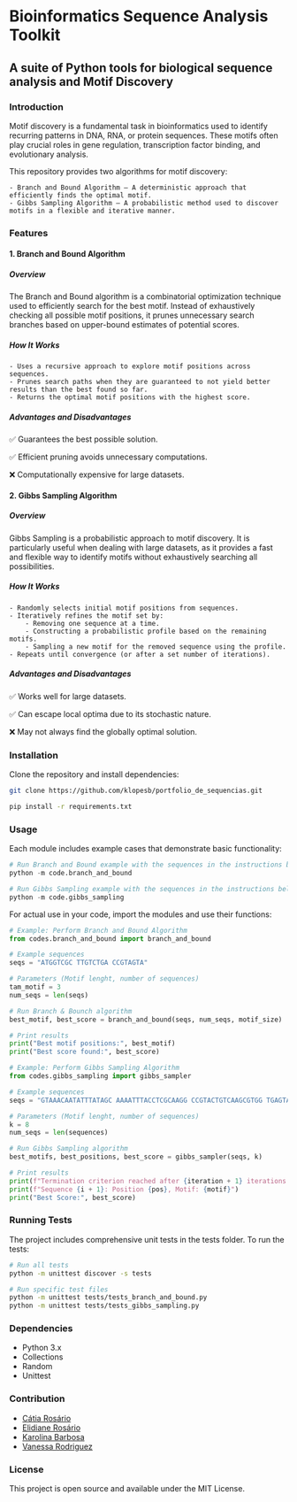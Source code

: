# Bioinformatics Sequence Analysis Toolkit
## A suite of Python tools for biological sequence analysis and Motif Discovery
### Introduction
Motif discovery is a fundamental task in bioinformatics used to identify recurring patterns in DNA, RNA, or protein sequences. These motifs often play crucial roles in gene regulation, transcription factor binding, and evolutionary analysis.

This repository provides two algorithms for motif discovery:

    - Branch and Bound Algorithm – A deterministic approach that efficiently finds the optimal motif.
    - Gibbs Sampling Algorithm – A probabilistic method used to discover motifs in a flexible and iterative manner.

### Features
#### 1. Branch and Bound Algorithm
##### Overview
The Branch and Bound algorithm is a combinatorial optimization technique used to efficiently search for the best motif. Instead of exhaustively checking all possible motif positions, it prunes unnecessary search branches based on upper-bound estimates of potential scores.
##### How It Works
    - Uses a recursive approach to explore motif positions across sequences.
    - Prunes search paths when they are guaranteed to not yield better results than the best found so far.
    - Returns the optimal motif positions with the highest score.

##### Advantages and Disadvantages
✅ Guarantees the best possible solution.

✅ Efficient pruning avoids unnecessary computations.

❌ Computationally expensive for large datasets.

#### 2. Gibbs Sampling Algorithm
##### Overview
Gibbs Sampling is a probabilistic approach to motif discovery. It is particularly useful when dealing with large datasets, as it provides a fast and flexible way to identify motifs without exhaustively searching all possibilities.
##### How It Works
    - Randomly selects initial motif positions from sequences.
    - Iteratively refines the motif set by:
        - Removing one sequence at a time.
        - Constructing a probabilistic profile based on the remaining motifs.
        - Sampling a new motif for the removed sequence using the profile.
    - Repeats until convergence (or after a set number of iterations).

##### Advantages and Disadvantages
✅ Works well for large datasets.

✅ Can escape local optima due to its stochastic nature.

❌ May not always find the globally optimal solution.


### Installation
Clone the repository and install dependencies:

```bash
git clone https://github.com/klopesb/portfolio_de_sequencias.git
```
```bash
pip install -r requirements.txt
```

### Usage
Each module includes example cases that demonstrate basic functionality:
```python
# Run Branch and Bound example with the sequences in the instructions below:
python -m code.branch_and_bound

# Run Gibbs Sampling example with the sequences in the instructions below:
python -m code.gibbs_sampling
```
For actual use in your code, import the modules and use their functions:
```python
# Example: Perform Branch and Bound Algorithm
from codes.branch_and_bound import branch_and_bound

# Example sequences
seqs = "ATGGTCGC TTGTCTGA CCGTAGTA"

# Parameters (Motif lenght, number of sequences)
tam_motif = 3
num_seqs = len(seqs)

# Run Branch & Bounch algorithm
best_motif, best_score = branch_and_bound(seqs, num_seqs, motif_size)

# Print results
print("Best motif positions:", best_motif)
print("Best score found:", best_score)
```

```python
# Example: Perform Gibbs Sampling Algorithm
from codes.gibbs_sampling import gibbs_sampler

# Example sequences
seqs = "GTAAACAATATTTATAGC AAAATTTACCTCGCAAGG CCGTACTGTCAAGCGTGG TGAGTAAACGACGTCCCA TACTTAACACCCTGTCAA"

# Parameters (Motif lenght, number of sequences)
k = 8
num_seqs = len(sequences)

# Run Gibbs Sampling algorithm
best_motifs, best_positions, best_score = gibbs_sampler(seqs, k)

# Print results
print(f"Termination criterion reached after {iteration + 1} iterations.")
print(f"Sequence {i + 1}: Position {pos}, Motif: {motif}")
print("Best Score:", best_score)

```

### Running Tests
The project includes comprehensive unit tests in the tests folder. To run the tests:

```bash
# Run all tests
python -m unittest discover -s tests

# Run specific test files
python -m unittest tests/tests_branch_and_bound.py
python -m unittest tests/tests_gibbs_sampling.py

```

### Dependencies 
- Python 3.x
- Collections
- Random
- Unittest


### Contribution
-  [Cátia Rosário](https://github.com/bluecanguru)
-  [Elidiane Rosário](https://github.com/ely-24)
-  [Karolina Barbosa](https://github.com/klopesb)
-  [Vanessa Rodriguez](https://github.com/VaneBR)

### License
This project is open source and available under the MIT License.
